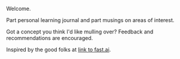 Welcome.

Part personal learning journal and part musings on areas of interest.

Got a concept you think I'd like mulling over?
Feedback and recommendations are encouraged.

Inspired by the good folks at [link to fast.ai](https://www.fast.ai). 
